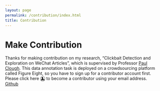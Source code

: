 ```yaml
---
layout: page
permalink: /contribution/index.html
title: Contribution
---
```


# Make Contribution

Thanks for making contribution on my research, “Clickbait Detection and Exploration on WeChat Articles”, which is supervised by Professor [Paul Clough]. This data annotation task is deployed on a crowdsourcing platform called Figure Eight, so you have to sign up for a contributor account first. Please click here [<img src="/images/signupIcon.png" alt align="absmiddle" width="16" height="16" target="_blank">] to become a contributor using your email address.
<a href="http://github.com/aaronzhangcanyu" target="_blank"><i class="icon-github"></i> Github</a>






[Paul Clough]: https://www.sheffield.ac.uk/is/staff/clough
[<img src="/images/signupIcon.png" alt align="absmiddle" width="16" height="16" target="_blank">]: https://tasks.figure-eight.work/users/new

